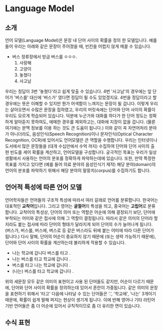 # Language Model

## 소개

언어 모델\(Language Model\)은 문장 내 단어 사이의 확률을 정의 한 모델입니다. 예를 들어 우리는 아래와 같은 문장이 주어졌을 때, 빈칸을 어렵지 않게 메꿀 수 있습니다.

* 버스 정류장에서 방금 버스를 ㅇㅇㅇ.
  1. 사랑해
  2. 고양이
  3. 놓쳤다
  4. 사고남

우리는 정답이 3번 '놓쳤다'라고 쉽게 맞출 수 있습니다. 4번 '사고남'의 경우에는 앞 단어가 '버스를' 대신에 '버스가' 였다면 정답이 될 수도 있었겠지요. 4번을 정답이라고 할 경우에는 뜻은 이해할 수 있지만 뭔가 어색함이 느껴지는 문장이 될 겁니다. 이렇게 우리는 살아오면서 수많은 문장을 접하였고, 우리의 머릿속에는 단어와 단어 사이의 확률이 우리도 모르게 학습되어 있습니다. 덕분에 누군가와 대화를 하다가 한 단어 정도는 정확하게 알아듣지 못하여도, 애매한 경우를 제외하고는, 대화에 지장이 없을 겁니다. (물론 여기에는 문맥 정보를 이용 하는 것도 큰 도움이 됩니다.) 이와 같이 꼭 자연어처리 분야가 아니더라도, 음성인식(Speech Recognition)이나 문자인식(Optical Character Recognition, OCR)에 있어서도 언어모델은 큰 역할을 수행합니다. 우리는 인터넷이나 도서에서 많은 문장들을 (대개 수십만에서 수억 까지) 수집하여 단어와 단어 사이의 출현 빈도를 세어 확률을 계산하고, 언어모델을 구성합니다. 궁극적인 목표는 우리가 일상 생활에서 사용하는 언어의 분포를 정확하게 파악하는데에 있습니다. 또한, 만약 특정한 목표를 가지고 있다면 (예를 들어 의료 분야의 음성인식기 제작) 해당 분야(domain)의 언어의 분포를 파악하기 위해서 해당 분야의 말뭉치(corpus)를 수집하기도 합니다.

## 언어적 특성에 따른 언어 모델

언어학자들은 언어들의 구조적 특성에 따라서 여러 갈래로 언어를 분류합니다. 한국어는 대표적인 **교착어**입니다. 그리고 영어는 **굴절어**의 특성을 띄고, 중국어는 **고립어**로 분류합니다. 교착어의 특성상, 단어의 의미 또는 역할은 어순에 의해 결정되기 보단, 단어에 부착되는 어미와 같은 접사에 의해 그 역할이 결정됩니다. 따라서 같은 의미의 단어라 할지라도 붙는 접사에 따라 단어의 형태가 달라지게 되어 단어의 수가 늘어나게 됩니다. (버스가, 버스를, 버스에, 버스로 등 같은 버스라도 뒤에 붙는 어미에 따라 다른 단어가 됩니다.) 다시 말해, 단어의 어순이 중요하지 않기 때문에 (또는 생략 가능하기 때문에), 단어와 단어 사이의 확률을 계산하는데 불리하게 작용할 수 있습니다.

* 나는 학교에 갑니다 버스를 타고 .
* 나는 버스를 타고 학교에 갑니다 .
* 버스를 타고 나는 학교에 갑니다 .
* (나는) 버스를 타고 학교에 갑니다 .

위의 세문장 모두 같은 의미의 표현이고 사용 된 단어들도 같지만, 어순이 다르기 때문에, 단어와 단어 사이의 확률을 정의하는데 있어서 혼란이 가중됩니다. 같은 의미의 문장을 표현하기 위해서 '타고' 다음에 나타날 수 있는 단어들은 '.', '학교에', '나는' 3개이기 때문에, 확률이 쉽게 말해 퍼지는 현상이 생기게 됩니다. 이에 반해 영어나 기타 라틴어 기반 언어들은 좀 더 어순에 있어서 규칙적이므로 좀 더 유리한 면이 있습니다.

## 수식 표현

